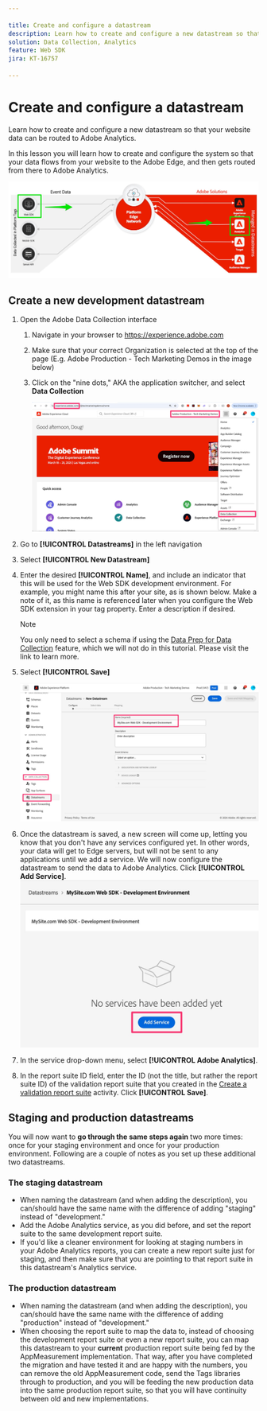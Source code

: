 ```yaml
---

title: Create and configure a datastream
description: Learn how to create and configure a new datastream so that your website data can be routed to Adobe Analytics.
solution: Data Collection, Analytics
feature: Web SDK
jira: KT-16757

---
```


# Create and configure a datastream

Learn how to create and configure a new datastream so that your website data can be routed to Adobe Analytics.

In this lesson you will learn how to create and configure the system so that your data flows from your website to the Adobe Edge, and then gets routed from there to Adobe Analytics. 

![Architecture Diagram](assets/architecture_diagram.jpg)

## Create a new development datastream

1. Open the Adobe Data Collection interface 
    1. Navigate in your browser to https://experience.adobe.com
    1. Make sure that your correct Organization is selected at the top of the page (E.g. Adobe Production - Tech Marketing Demos in the image below)
    1. Click on the "nine dots," AKA the application switcher, and select **Data Collection**

        ![Navigate to data collection](assets/navigate-to-data-collection.jpg)

1. Go to **[!UICONTROL Datastreams]** in the left navigation
1. Select **[!UICONTROL New Datastream]**
1. Enter the desired **[!UICONTROL Name]**, and include an indicator that this will be used for the Web SDK development environment. For example, you might name this after your site, as is shown below. Make a note of it, as this name is referenced later when you configure the Web SDK extension in your tag property. Enter a description if desired.

   >[!NOTE]
   >
   >You only need to select a schema if using the [Data Prep for Data Collection](https://experienceleague.adobe.com/en/docs/platform-learn/data-collection/edge-network/data-prep) feature, which we will not do in this tutorial. Please visit the link to learn more.

1. Select **[!UICONTROL Save]**

   ![Create the datastream](assets/create-new-datastream.jpg)

1. Once the datastream is saved, a new screen will come up, letting you know that you don't have any services configured yet. In other words, your data will get to Edge servers, but will not be sent to any applications until we add a service. We will now configure the datastream to send the data to Adobe Analytics. Click **[!UICONTROL Add Service]**.
    ![Add Service](assets/datastream-add-service.jpg)
1. In the service drop-down menu, select **[!UICONTROL Adobe Analytics]**.
1. In the report suite ID field, enter the ID (not the title, but rather the report suite ID) of the validation report suite that you created in the [Create a validation report suite](create-a-validation-report-suite.md) activity. Click **[!UICONTROL Save]**.

## Staging and production datastreams

You will now want to **go through the same steps again** two more times: once for your staging environment and once for your production environment. Following are a couple of notes as you set up these additional two datastreams.

### The staging datastream

* When naming the datastream (and when adding the description), you can/should have the same name with the difference of adding "staging" instead of "development."
* Add the Adobe Analytics service, as you did before, and set the report suite to the same development report suite.
* If you'd like a cleaner environment for looking at staging numbers in your Adobe Analytics reports, you can create a new report suite just for staging, and then make sure that you are pointing to that report suite in this datastream's Analytics service.

### The production datastream

* When naming the datastream (and when adding the description), you can/should have the same name with the difference of adding "production" instead of "development."
* When choosing the report suite to map the data to, instead of choosing the development report suite or even a new report suite, you can map this datastream to your **current** production report suite being fed by the AppMeasurement implementation. That way, after you have completed the migration and have tested it and are happy with the numbers, you can remove the old AppMeasurement code, send the Tags libraries through to production, and you will be feeding the new production data into the same production report suite, so that you will have continuity between old and new implementations. 
